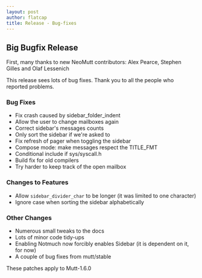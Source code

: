 ```yaml
---
layout: post
author: flatcap
title: Release - Bug-fixes
---
```


## Big Bugfix Release

First, many thanks to new NeoMutt contributors: Alex Pearce, Stephen Gilles and
Olaf Lessenich

This release sees lots of bug fixes. Thank you to all the people who reported
problems.

### Bug Fixes

- Fix crash caused by sidebar_folder_indent
- Allow the user to change mailboxes again
- Correct sidebar's messages counts
- Only sort the sidebar if we're asked to
- Fix refresh of pager when toggling the sidebar
- Compose mode: make messages respect the TITLE_FMT
- Conditional include if sys/syscall.h
- Build fix for old compilers
- Try harder to keep track of the open mailbox

### Changes to Features

- Allow `sidebar_divider_char` to be longer
  (it was limited to one character)
- Ignore case when sorting the sidebar alphabetically

### Other Changes

- Numerous small tweaks to the docs
- Lots of minor code tidy-ups
- Enabling Notmuch now forcibly enables Sidebar (it is dependent on it, for
  now)
- A couple of bug fixes from mutt/stable

These patches apply to Mutt-1.6.0

